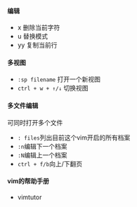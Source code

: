 #### 编辑

- x 删除当前字符
- u 替换模式
- yy 复制当前行

#### 多视图

- `:sp filename` 打开一个新视图
- `ctrl + w + ↑/↓` 切换视图

#### 多文件编辑

可同时打开多个文件

- `: files`列出目前这个vim开启的所有档案
- `:n`编辑下一个档案
- `:N`编辑上一个档案
- `ctrl + f/b`向上/下翻页

#### vim的帮助手册

- vimtutor